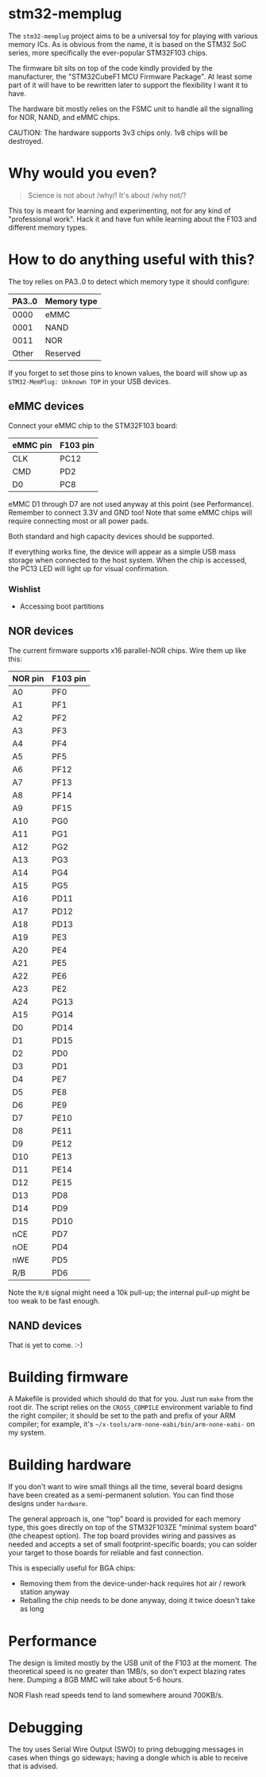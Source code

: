 # stm32-memplug

The `stm32-memplug` project aims to be a universal toy for playing with
various memory ICs. As is obvious from the name, it is based on the STM32
SoC series, more specifically the ever-popular STM32F103 chips.

The firmware bit sits on top of the code kindly provided by the
manufacturer, the "STM32CubeF1 MCU Firmware Package". At least some part
of it will have to be rewritten later to support the flexibility I want it
to have.

The hardware bit mostly relies on the FSMC unit to handle all the signalling
for NOR, NAND, and eMMC chips.

CAUTION: The hardware supports 3v3 chips only. 1v8 chips will be destroyed.

# Why would you even?

> Science is not about /why/! It's about /why not/?

This toy is meant for learning and experimenting, not for any kind of
"professional work". Hack it and have fun while learning about the F103
and different memory types.

# How to do anything useful with this?

The toy relies on PA3..0 to detect which memory type it should configure:

PA3..0 | Memory type
-------|------------
  0000 | eMMC
  0001 | NAND
  0011 | NOR
 Other | Reserved

If you forget to set those pins to known values, the board will show up as
`STM32-MemPlug: Unknown TOP` in your USB devices.

## eMMC devices

Connect your eMMC chip to the STM32F103 board:

eMMC pin | F103 pin
---------|---------
     CLK | PC12
     CMD | PD2
      D0 | PC8

eMMC D1 through D7 are not used anyway at this point (see Performance).
Remember to connect 3.3V and GND too! Note that some eMMC chips will require
connecting most or all power pads.

Both standard and high capacity devices should be supported.

If everything works fine, the device will appear as a simple USB mass storage
when connected to the host system. When the chip is accessed, the PC13 LED
will light up for visual confirmation.

### Wishlist

* Accessing boot partitions

## NOR devices

The current firmware supports x16 parallel-NOR chips. Wire them up like this:

NOR pin | F103 pin
--------|---------
     A0 | PF0
     A1 | PF1
     A2 | PF2
     A3 | PF3
     A4 | PF4
     A5 | PF5
     A6 | PF12
     A7 | PF13
     A8 | PF14
     A9 | PF15
    A10 | PG0
    A11 | PG1
    A12 | PG2
    A13 | PG3
    A14 | PG4
    A15 | PG5
    A16 | PD11
    A17 | PD12
    A18 | PD13
    A19 | PE3
    A20 | PE4
    A21 | PE5
    A22 | PE6
    A23 | PE2
    A24 | PG13
    A15 | PG14
     D0 | PD14
     D1 | PD15
     D2 | PD0
     D3 | PD1
     D4 | PE7
     D5 | PE8
     D6 | PE9
     D7 | PE10
     D8 | PE11
     D9 | PE12
    D10 | PE13
    D11 | PE14
    D12 | PE15
    D13 | PD8
    D14 | PD9
    D15 | PD10
    nCE | PD7
    nOE | PD4
    nWE | PD5
    R/B | PD6

Note the `R/B` signal might need a 10k pull-up; the internal pull-up might be
too weak to be fast enough.

## NAND devices

That is yet to come. :-)

# Building firmware

A Makefile is provided which should do that for you. Just run `make` from the
root dir. The script relies on the `CROSS_COMPILE` environment variable to
find the right compiler; it should be set to the path and prefix of your ARM
compiler; for example, it's `~/x-tools/arm-none-eabi/bin/arm-none-eabi-` on my system.

# Building hardware

If you don't want to wire small things all the time, several board designs have been
created as a semi-permanent solution. You can find those designs under `hardware`.

The general approach is, one "top" board is provided for each memory type, this goes
directly on top of the STM32F103ZE "minimal system board" (the cheapest option).
The top board provides wiring and passives as needed and accepts a set of small
footprint-specific boards; you can solder your target to those boards for reliable
and fast connection.

This is especially useful for BGA chips:

* Removing them from the device-under-hack requires hot air / rework station anyway
* Reballing the chip needs to be done anyway, doing it twice doesn't take as long

# Performance

The design is limited mostly by the USB unit of the F103 at the moment.
The theoretical speed is no greater than 1MB/s, so don't expect blazing
rates here. Dumping a 8GB MMC will take about 5-6 hours.

NOR Flash read speeds tend to land somewhere around 700KB/s.

# Debugging

The toy uses Serial Wire Output (SWO) to pring debugging messages in cases when
things go sideways; having a dongle which is able to receive that is advised.
